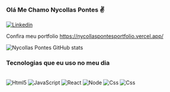 ### Olá Me Chamo Nycollas Pontes ✌️ 



[![Linkedin](https://img.shields.io/badge/LinkedIn-0077B5?style=for-the-badge&logo=linkedin&logoColor=white)](https://www.linkedin.com/in/nycollas-pontes-3110a71a2/)

Confira meu portfolio https://nycollaspontesportfolio.vercel.app/

![Nycollas Pontes GitHub stats](https://github-readme-stats.vercel.app/api?username=Nycollaspontes&show_icons=true&theme=dracula)


### Tecnologias que eu uso no meu dia 

<div style= "display: inline_block"  > <br>
<img align="center" alt ="Html5" src ="https://img.shields.io/badge/HTML5-E34F26?style=for-the-badge&logo=html5&logoColor=white" />

<img align="center" alt ="JavaScript" src ="https://img.shields.io/badge/JavaScript-F7DF1E?style=for-the-badge&logo=javascript&logoColor=black" />

<img align="center" alt ="React" src ="https://img.shields.io/badge/React-20232A?style=for-the-badge&logo=react&logoColor=61DAFB" />


<img align="center" alt ="Node" src ="https://img.shields.io/badge/Node.js-43853D?style=for-the-badge&logo=node.js&logoColor=white" />


<img align="center" alt ="Css" src ="https://img.shields.io/badge/CSS3-1572B6?style=for-the-badge&logo=css3&logoColor=white" />

<img align="center" alt ="Css" src ="https://img.shields.io/badge/TypeScript-007ACC?style=for-the-badge&logo=typescript&logoColor=white" />

<div><br/>




